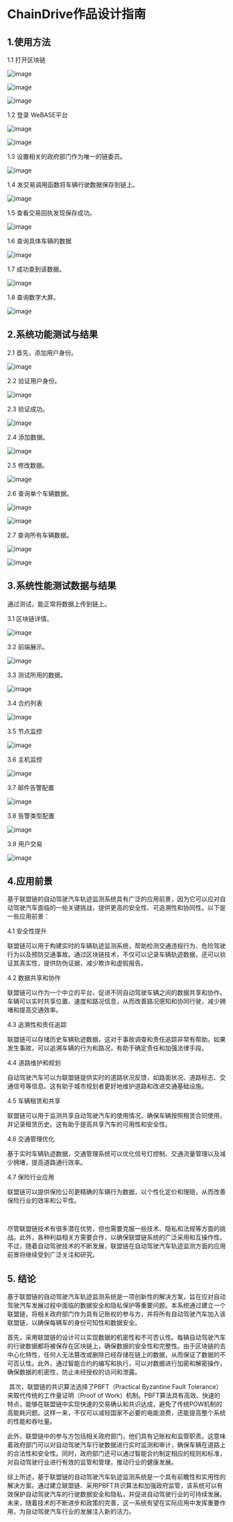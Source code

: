 ﻿# ChainDrive作品设计指南

## 1.使用方法

1.1 打开区块链

![image](https://github.com/Maxjiang03/Maxjiang03/blob/main/图片1.png)

![image](https://github.com/Maxjiang03/Maxjiang03/blob/main/图片2.png)

![image](https://github.com/Maxjiang03/Maxjiang03/blob/main/图片3.png)

1.2 登录 WeBASE平台 

![image](https://github.com/Maxjiang03/Maxjiang03/blob/main/图片4.png)

![image](https://github.com/Maxjiang03/Maxjiang03/blob/main/图片5.png)

1.3 设置相关的政府部门作为唯一的链委员。

![image](https://github.com/Maxjiang03/Maxjiang03/blob/main/图片6.png)

1.4 发交易调用函数将车辆行驶数据保存到链上。

![image](https://github.com/Maxjiang03/Maxjiang03/blob/main/图片7.png)

1.5 查看交易回执发现保存成功。

![image](https://github.com/Maxjiang03/Maxjiang03/blob/main/图片8.png)

1.6 查询具体车辆的数据

![image](https://github.com/Maxjiang03/Maxjiang03/blob/main/图片9.png)

1.7 成功查到该数据。

![image](https://github.com/Maxjiang03/Maxjiang03/blob/main/图片10.png)

1.8 查询数字大屏。

![image](https://github.com/Maxjiang03/Maxjiang03/blob/main/图片11.png)

## 2.系**统功能测试与结果**

2.1 首先，添加用户身份。

![image](https://github.com/Maxjiang03/Maxjiang03/blob/main/图片12.png)

2.2 验证用户身份。

![image](https://github.com/Maxjiang03/Maxjiang03/blob/main/图片13.png)

2.3 验证成功。

![image](https://github.com/Maxjiang03/Maxjiang03/blob/main/图片14.png)

2.4 添加数据。

![image](https://github.com/Maxjiang03/Maxjiang03/blob/main/图片15.png)

2.5 修改数据。

![image](https://github.com/Maxjiang03/Maxjiang03/blob/main/图片16.png)

2.6 查询单个车辆数据。

![image](https://github.com/Maxjiang03/Maxjiang03/blob/main/图片17.png)

![image](https://github.com/Maxjiang03/Maxjiang03/blob/main/图片18.png)

2.7 查询所有车辆数据。

![image](https://github.com/Maxjiang03/Maxjiang03/blob/main/图片19.png)

![image](https://github.com/Maxjiang03/Maxjiang03/blob/main/图片20.png)

## 3.系统性能**测试数据与结果**

通过测试，能正常将数据上传到链上。

3.1 区块链详情。

![image](https://github.com/Maxjiang03/Maxjiang03/blob/main/图片21.png)

3.2 前端展示。

![image](https://github.com/Maxjiang03/Maxjiang03/blob/main/图片22.png)

3.3 测试所用的数据。

![image](https://github.com/Maxjiang03/Maxjiang03/blob/main/图片29.png)

3.4 合约列表 

![image](https://github.com/Maxjiang03/Maxjiang03/blob/main/图片23.png)

3.5 节点监控 

![image](https://github.com/Maxjiang03/Maxjiang03/blob/main/图片24.png)

3.6 主机监控 

![image](https://github.com/Maxjiang03/Maxjiang03/blob/main/图片25.png)

3.7 邮件告警配置

![image](https://github.com/Maxjiang03/Maxjiang03/blob/main/图片26.png)

3.8 告警类型配置

![image](https://github.com/Maxjiang03/Maxjiang03/blob/main/图片27.png)

3.9 用户交易 

![image](https://github.com/Maxjiang03/Maxjiang03/blob/main/图片28.png)

## 4.应用前景

​        基于联盟链的自动驾驶汽车轨迹监测系统具有广泛的应用前景，因为它可以应对自动驾驶汽车面临的一些关键挑战，提供更高的安全性、可追溯性和协同性。以下是一些应用前景：

 4.1 安全性提升

​        联盟链可以用于构建实时的车辆轨迹监测系统，帮助检测交通违规行为、危险驾驶行为以及预防交通事故。通过区块链技术，不仅可以记录车辆轨迹数据，还可以验证其真实性，提供防伪证据，减少欺诈和虚假报告。

4.2 数据共享和协作

​        联盟链可以作为一个中立的平台，促进不同自动驾驶车辆之间的数据共享和协作。车辆可以实时共享位置、速度和路况信息，从而改善路况感知和协同行驶，减少拥堵和提高交通效率。

4.3 追溯性和责任追踪

​        联盟链可以存储历史车辆轨迹数据，这对于事故调查和责任追踪非常有帮助。如果发生事故，可以追溯车辆的行为和路况，有助于确定责任和加强法律手段。

4.4 道路维护和规划

​        自动驾驶汽车可以为联盟链提供实时的道路状况反馈，如路面状况、道路标志、交通信号等信息。这有助于城市规划者更好地维护道路和改进交通基础设施。

4.5 车辆租赁和共享

​        联盟链可以用于监测共享自动驾驶汽车的使用情况，确保车辆按照租赁合同使用，并记录租赁历史。这有助于提高共享汽车的可用性和安全性。

4.6 交通管理优化

​        基于实时车辆轨迹数据，交通管理系统可以优化信号灯控制、交通流量管理以及减少拥堵，提高道路通行效率。

4.7 保险行业应用

​        联盟链可以提供保险公司更精确的车辆行为数据，以个性化定价和理赔，从而改善保险行业的效率和公平性。

​        

​        尽管联盟链技术有很多潜在优势，但也需要克服一些技术、隐私和法规等方面的挑战。此外，各种利益相关方需要合作，以确保联盟链系统的广泛采用和互操作性。不过，随着自动驾驶技术的不断发展，联盟链在自动驾驶汽车轨迹监测方面的应用前景将继续受到广泛关注和研究。

##  5. 结论

​        基于联盟链的自动驾驶汽车轨迹监测系统是一项创新性的解决方案，旨在应对自动驾驶汽车发展过程中面临的数据安全和隐私保护等重要问题。本系统通过建立一个联盟链，将相关政府部门作为具有记账权的参与方，并将所有自动驾驶汽车加入该联盟链，以确保每辆车的身份可知性和数据安全。

​        首先，采用联盟链的设计可以实现数据的机密性和不可否认性。每辆自动驾驶汽车的行驶数据都将被保存在区块链上，确保数据的安全性和完整性。由于区块链的去中心化特性，任何人无法篡改或删除已经存储在链上的数据，从而保证了数据的不可否认性。此外，通过智能合约的编写和执行，可以对数据进行加密和解密操作，确保数据的机密性，防止未经授权的访问和泄露。

​        其次，联盟链的共识算法选择了PBFT（Practical Byzantine Fault Tolerance）来取代传统的工作量证明（Proof of Work）机制。PBFT算法具有高效、快速的特点，能够在联盟链中实现快速的交易确认和共识达成，避免了传统POW机制的高能耗问题。这样一来，不仅可以减轻国家不必要的电能浪费，还能提高整个系统的性能和吞吐量。

​        此外，联盟链中的参与方包括相关政府部门，他们具有记账权和监管职责。这意味着政府部门可以对自动驾驶汽车行驶数据进行实时监测和审计，确保车辆在道路上的合法性和安全性。同时，政府部门还可以通过智能合约制定相应的规则和标准，对自动驾驶行业进行有效的监管和管理，推动行业的健康发展。

​        综上所述，基于联盟链的自动驾驶汽车轨迹监测系统是一个具有前瞻性和实用性的解决方案。通过建立联盟链、采用PBFT共识算法和加强政府监管，该系统可以有效保护自动驾驶汽车的行驶数据安全和隐私，并促进自动驾驶行业的可持续发展。未来，随着技术的不断进步和政策的完善，这一系统有望在实际应用中发挥重要作用，为自动驾驶汽车行业的发展注入新的活力。
